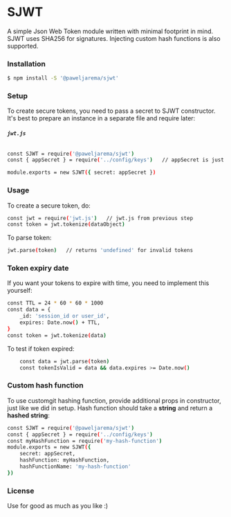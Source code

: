 # SJWT
A simple Json Web Token module written with minimal footprint in mind. SJWT uses SHA256 for signatures. Injecting custom hash functions is also supported.

### Installation
```sh
$ npm install -S '@paweljarema/sjwt'
```

### Setup
To create secure tokens, you need to pass a secret to SJWT constructor. It's best to prepare an instance in a separate file and require later:

###### **`jwt.js`**
```sh
const SJWT = require('@paweljarema/sjwt')
const { appSecret } = require('../config/keys')   // appSecret is just a string

module.exports = new SJWT({ secret: appSecret })
```
### Usage
To create a secure token, do:
```sh
const jwt = require('jwt.js')   // jwt.js from previous step
const token = jwt.tokenize(dataObject)
```
To parse token:
```sh
jwt.parse(token)   // returns 'undefined' for invalid tokens
```
### Token expiry date
If you want your tokens to expire with time, you need to implement this yourself:
```sh
const TTL = 24 * 60 * 60 * 1000
const data = {
    _id: 'session_id or user_id',
    expires: Date.now() + TTL,
}
const token = jwt.tokenize(data)
```
To test if token expired:
```sh
    const data = jwt.parse(token)
    const tokenIsValid = data && data.expires >= Date.now()
```
### Custom hash function
To use customgit hashing function, provide additional props in constructor, just like we did in setup. Hash function should take a **string** and return a **hashed string**:
```sh
const SJWT = require('@paweljarema/sjwt')
const { appSecret } = require('../config/keys')
const myHashFunction = require('my-hash-function')
module.exports = new SJWT({
    secret: appSecret,
    hashFunction: myHashFunction,
    hashFunctionName: 'my-hash-function'
})
```
### License
Use for good as much as you like :)